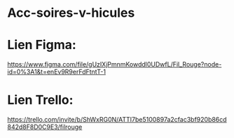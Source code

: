# Acc-soires-v-hicules

# Lien Figma:
https://www.figma.com/file/gUzIXjPmnmKowddl0UDwfL/Fil_Rouge?node-id=0%3A1&t=enEv9R9erFdFtntT-1

# Lien Trello:
https://trello.com/invite/b/ShWxRG0N/ATTI7be5100897a2cfac3bf920b86cd842d8F8D0C9E3/filrouge

